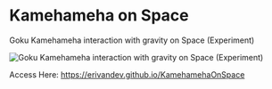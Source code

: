 # Kamehameha on Space

Goku Kamehameha interaction with gravity on Space (Experiment)

![Goku Kamehameha interaction with gravity on Space (Experiment)
](./demostration.png)

Access Here: https://erivandev.github.io/KamehamehaOnSpace
